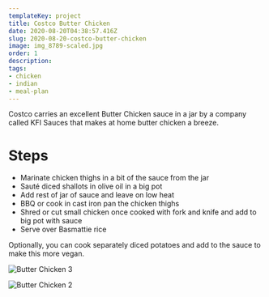 ```yaml
---
templateKey: project
title: Costco Butter Chicken
date: 2020-08-20T04:38:57.416Z
slug: 2020-08-20-costco-butter-chicken
image: img_8789-scaled.jpg
order: 1
description:
tags:
- chicken
- indian
- meal-plan
---
```


Costco carries an excellent Butter Chicken sauce in a jar by a company called KFI Sauces that makes at home butter chicken a breeze.

# Steps

- Marinate chicken thighs in a bit of the sauce from the jar
- Sauté diced shallots in olive oil in a big pot
- Add rest of jar of sauce and leave on low heat
- BBQ or cook in cast iron pan the chicken thighs
- Shred or cut small chicken once cooked with fork and knife and add to big pot with sauce
- Serve over Basmattie rice

Optionally, you can cook separately diced potatoes and add to the sauce to make this more vegan.

![Butter Chicken 3](images/img_8788-1024x768.jpg)
    
![Butter Chicken 2](images/img_8787-1024x768.jpg)
